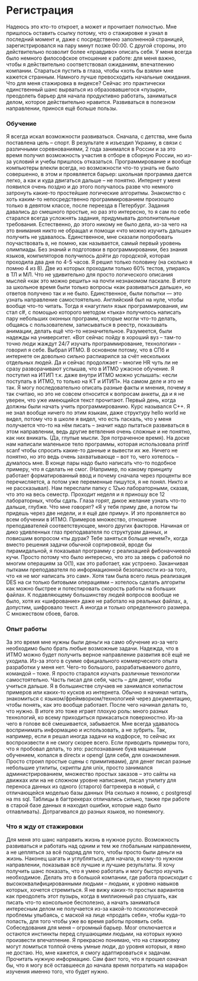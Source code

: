 # Регистрация
Надеюсь это кто-то откроет, а может и прочитает полностью.
Мне пришлось оставить ссылку потому, что о стажировке я узнал в последний момент и, даже с посредственно заполненной страницей, зарегистрировался на пару минут позже 00:00. С другой стороны, это действительно позволит более «правдиво» описать себя. У меня всегда было немного философское отношение к работе: для меня важно, чтобы я действительно соответствовал ожиданиям, впечатлению компании. Стараться пустить в глаза, чтобы «хоть бы взяли» мне кажется странным. Намного лучше превосходить начальные ожидания.
Что для меня стажировка в яндексе? Сейчас это практически единственный шанс вырваться из образовавшегося «пузыря», преодолеть барьер для начала продуктивно работать, заниматься делом, которое действительно нравится. Развиваться в полезном направлении, принося ещё больше пользы.
### Обучение
Я всегда искал возможности развиваться. Сначала, с детства, мне была поставлена цель – спорт. В результате я изъездил Украину, в связи с различными соревнованиями, 2 года занимался в России и за это время получил возможность участия в отборе в сборную России, но из-за условий и учебы пришлось отказаться. 
Программирование и вообще компьютеры влекли всегда, но возможности что-то узнать не было совершенно, в этом и проявляется барьер: школьная программа дается легко, а как и куда двигаться дальше – не понятно. Интернет у меня появился очень поздно и до этого получалось разве что немного затронуть какие-то простейшие логические алгоритмы. 
Знакомство с хоть каким-то непосредственно программированием произошло только в девятом классе, после переезда в Петербург. Задания давались до смешного простые, но раз это интересно, то я сам по себе старался всегда усложнять задания, придумывать дополнительные требования. Естественно, до этого никому не было дела, из-за чего на это внимания никто не обращал и помощи «что можно изучить дальше» получить не удавалось. Единственное, мне сказали попробовать поучаствовать в, не помню, как называется, самый первый уровень олимпиады. Без знаний и подготовки в программировании, без знания языков, компиляторов получилось дойти до городской, которая проходила два дня по 4-5 часов. Я решил только половину (на сколько я помню 4 из 8). Две из которых проходили только 60% тестов, упираясь в ТЛ и МЛ. Что не удивительно для просто логического описания мыслей «как это можно решить» на почти незнакомом паскале.
В итоге за школьное время были только вопросы «как развиваться дальше», но ответов получено так и не было. Единственное, были попытки — это узнать направление самостоятельно. Английский был на нуле, чтобы вообще что-то читать. Тогда я «нагуглил» язык программирования, им стал c#, с помощью которого методом «тыка» получилось написать пару небольших оконных программ, которые могли что-то делать, общаясь с пользователем, записываться в реестр, показывать анимации, делать ещё что-то незначительное.
Разумеется, были надежды на университет. «Вот сейчас пойду в хороший вуз – там-то точно люди жаждут 24/7 изучать программирование, технологии» - говорил я себе. Выбрал ИТМО. В основном потому, что в СПб и интернете он довольно сильно распиарился за счёт нескольких отдельных людей. Да и сейчас продолжает – многие HR чуть ли не сразу разворачивают услышав, что в ИТМО ужасное обучение. 
Я поступил на ИТИП т.к. даже внутри ИТМО можно услышать: «если поступать в ИТМО, то только на КТ и ИТИП». На самом деле и это не так. Я могу последовательно описать разные факты и мнения, почему я так считаю, но это не совсем относится к вопросам анкеты, да и я не уверен, что уже имеющийся текст прочитают.
Первый день, когда должны были начать учить программированию. Курс назывался С++. Я не знал вообще ничего по этим языкам, даже структуру hello world не видел, потому что в школе я видел, что есть паскаль, что у меня получается что-то на нём писать – значит надо пытаться развиваться в этом направлении, ведь другие ветвления очень сложные и не понятно, как них вникать. (Да, глупые мысли. Зря потраченное время). На доске нам написали маленькое тело программы, которая использовала printf scanf чтобы спросить какие-то данные и вывести их же. Ничего не понятно, но это ведь очень захватывающе – вот то, чего хотелось – думалось мне. В конце пары надо было написать что-то подобное примеру, что я сделать не смог. (Например, по какому принципу работает форматированный ввод и почему сначала через проценты все перечисляется, а потом уже переменные пишутся, я не понял. Никто и не рассказывал). Нам переслали папку с 12ью лабораторными, сказав, что это на весь семестр.
Проходит неделя и я приношу все 12 лабораторных, чтобы сдать. Глаза горят, дикое желание узнать что-то дальше, глубже. Что мне говорят? «Я у тебя приму две, а потом ты придешь через две недели, и я ещё две приму».
И это проявляется во всем обучении в ИТМО. Примеров множество, отношение преподавателей соответствующее, много других факторов. Начиная от дико удивленных глаз преподавателя по структурам данных, и повисшим вопросом «ты дурак? Тебе заняться больше нечем?», когда вместо решения задачи обычной сортировкой, вроде бы пирамидальной, я показывал программу с реализацией фибоначчиевой кучи. Просто потому что было интересно, что это за зверь с работой по многим операциям за О(1), как это работает, как устроено. Заканчивая пытками преподавателя по информационной безопасности из-за того, что «я не мог написать это сам». Хотя там была всего лишь реализация DES на си только битовыми операциями – хотелось сделать алгоритм как можно быстрее и потестировать скорость работы на больших файлах. К подавляющему большинству людей вопросов вообще не было, хотя их «шифрование» даже не работало на реальных файлах, а, допустим, шифровало текст. А иногда и только определенного размера. С множеством сбоев, багов.
### Опыт работы
За это время мне нужны были деньги на само обучение из-за чего необходимо было брать любые возможные задачи. Надежда, что в ИТМО можно будет получить верное направление развития всё ещё не уходила. 
Из-за этого в сумме официального коммерческого опыта разработки у меня нет. Чего-то большого, разрабатываемого долго, командой – тоже.
Я просто старался изучать различные технологии самостоятельно. Часть писал для себя, часть – для денег, чтобы учиться дальше. Я в большинстве случаев не занимался копипастом примеров или каких-то кусков из интернета. Обычно я начинал читать, знакомиться с языком/фреймворком/технологией через документацию, чтобы понять, как это вообще работает. После чего начинал делать то, что нужно. 
В итоге это тоже играет плохую роль: много разных технологий, ко всему приходиться прикасаться поверхностно. Из-за чего в голове всё смешивается, забывается. Мне всегда удавалось воспринимать информацию и использовать, а не зубрить. Так, например, если я решал иногда задачи на кодфорсе, то сейчас их воспроизвести я не смогу скорее всего. 
Если приводить примеры того, что я пробовал делать, то это: распознавание букв машинным обучением, копался в directx и opengl (для себя, для ознакомления. Просто строил простые сцены с примитивами), для денег писал разные небольшие утилиты, скрипты для unix, просто занимался администрированием, множество простых заказов – это сайты на движках или на не сложном уровне написания, писал утилиту для переноса данных из одного (старого) багтрекера в новый, с отличающейся моделью базы данных (На сколько я помню, с postgresql на ms sql. Таблицы в багтрекерах отличались сильно, также при работе в старой базе данных я находил ошибки, которые надо было отлавливать). Дотрагивался до разных языков, но понемногу. 
### Что я жду от стажировки
Для меня это шанс направить жизнь в нужное русло. Возможность развиваться и работать над одним и тем же глобальным направлением, а не цепляться за всё подряд для того, чтобы просто были деньги на жизнь. Наконец шагать и углубляться, для начала, в кому-то нужном направлении, показывая всё лучшие и лучшие результаты. Я хочу получить шанс показать, что я умею работать и могу быстро изучать необходимое. Делать это в большой компании, где работа происходит с высококвалифицированными людьми – людьми, к уровню навыков которых, хочется стремиться. 
Я не вижу каких-то простых вариантов как преодолеть этот пузырь, когда в миллионный раз слушать, как писать что-то консольное бесполезно, а начать заниматься интересным делом не получается из-за какой-то психологической проблемы улыбаясь, с маской на лице «продать себя», чтобы куда-то попасть, для того чтобы уже во время работы проявить себя. Собеседования для меня – огромный барьер. Мозг отключается и остаются инстинкты перед слушающими людьми, на которых нужно произвести впечатление.
Я прекрасно понимаю, что на стажировку могут ломиться толпой очень умные люди, до уровня которых, я явно не достаю. Но, мне кажется, я смогу адаптироваться к задачам. Прочитать нужную информацию. Сам факт того, что я прошел означал бы, что я могу всё оставшееся до начала время потратить на марафон изучения именно того, что будет нужно.

